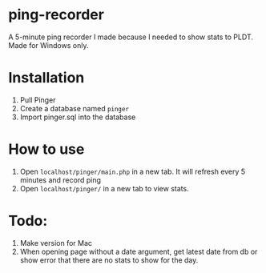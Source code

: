 # ping-recorder
A 5-minute ping recorder I made because I needed to show stats to PLDT. Made for Windows only.

# Installation
1. Pull Pinger
2. Create a database named `pinger`
3. Import pinger.sql into the database

# How to use
1. Open `localhost/pinger/main.php` in a new tab. It will refresh every 5 minutes and record ping
2. Open `localhost/pinger/` in a new tab to view stats.

# Todo:
1. Make version for Mac
2. When opening page without a date argument, get latest date from db or show error that there are no stats to show for the day.
